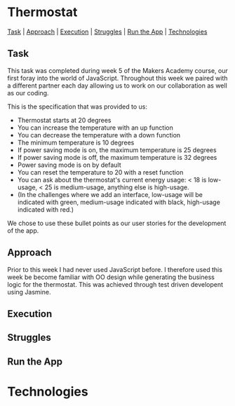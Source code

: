 # Thermostat

[Task](#task) | [Approach](#approach) | [Execution](#execution) | [Struggles](#struggles) | [Run the App](#demo) | [Technologies](#technologies)


## <a name="task">Task</a>

This task was completed during week 5 of the Makers Academy course, our first foray into the world of JavaScript. Throughout this week we paired with a different partner each day allowing us to work on our collaboration as well as our coding.

This is the specification that was provided to us:

* Thermostat starts at 20 degrees
* You can increase the temperature with an up function
* You can decrease the temperature with a down function
* The minimum temperature is 10 degrees
* If power saving mode is on, the maximum temperature is 25 degrees
* If power saving mode is off, the maximum temperature is 32 degrees
* Power saving mode is on by default
* You can reset the temperature to 20 with a reset function
* You can ask about the thermostat's current energy usage: < 18 is low-usage, < 25 is medium-usage, anything else is high-usage.
* (In the challenges where we add an interface, low-usage will be indicated with green, medium-usage indicated with black, high-usage indicated with red.)

We chose to use these bullet points as our user stories for the development of the app.

## <a name="approach">Approach</a>

Prior to this week I had never used JavaScript before. I therefore used this week be become familiar with OO design while generating the business logic for the thermostat. This was achieved through test driven developent using Jasmine.

## <a name="execution">Execution</a>


## <a name="struggles">Struggles</a>


## <a name="demo">Run the App</a>


# <a name="technologies">Technologies</a>
